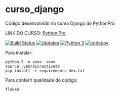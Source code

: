 # curso_django
Código desenvolvido no curso Django do PythonPro

LINK DO CURSO: [Python Pro](https://pythonpro.com.br/)

[![Build Status](https://travis-ci.com/wartrax13/libpythonpro.svg?branch=main)](https://travis-ci.com/wartrax13/libpythonpro)
[![Updates](https://pyup.io/repos/github/wartrax13/libpythonpro/shield.svg)](https://pyup.io/repos/github/wartrax13/libpythonpro/)
[![Python 3](https://pyup.io/repos/github/wartrax13/libpythonpro/python-3-shield.svg)](https://pyup.io/repos/github/wartrax13/libpythonpro/)
[![codecov](https://codecov.io/gh/wartrax13/libpythonpro/branch/main/graph/badge.svg?token=AMG8S9AX1A)](https://codecov.io/gh/wartrax13/libpythonpro)



Para instalar:

```
python 3 -m venv .venv
source .ven/bin/activate
pip install -r requirements-dev.txt
```

Para conferir qualidade do código:

```flake8```
